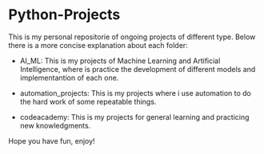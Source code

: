 # Python-Projects

This is my personal repositorie of ongoing projects of different type. Below there is a more concise explanation about each folder:


- AI_ML: This is my projects of Machine Learning and Artificial Intelligence, where is practice the development of different models and implementantion of each one.

- automation_projects: This is my projects where i use automation to do the hard work of some repeatable things.

- codeacademy: This is my projects for general learning and practicing new knowledgments.

Hope you have fun, enjoy!
